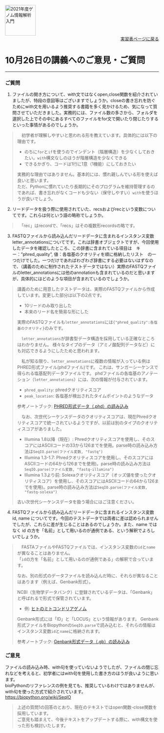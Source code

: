 <img src="https://lh3.googleusercontent.com/pw/AM-JKLVhTn_UySwMdfMwXvoq8l3VN7IkrY9cwtH2YJVMxAlMznUBWC9IpFtgPRIyfAXru4oykkYD-1WjWi0Ao5XgkB9JICvzDBcfn0L_5X2_KOOppsURK5DfSifCC-s7Vx5oQrBUn_BNWn_hfAPdhlVbKQGE=w1097-h235-no?authuser=0" alt="2021年度ゲノム情報解析入門" height="100px" align="middle">

<div align="right"><a href="https://github.com/CropEvol/lecture#section2">実習表ページに戻る</a></div>

# 10月26日の講義へのご意見・ご質問

---

### ご質問

1) ファイルの開き方について、with文ではなくopen,close関数を紹介されていましたが、特段の意図等はございますでしょうか。closeの書き忘れを防ぐためにwith文を用いるよう推奨する書籍を多く見かけるため、気になって質問させていただきました。実務的には、ファイル数の多さから、フォルダを選択した上でその中にあるすべてのファイルをfor文で開いたり閉じたりするといった事情があるのでしょうか。

> 　初学者が理解しやすいと思われる形を教えています。具体的には以下の理由です。
>
> - のちに`for`と`if`を使うのでインデント（階層構造）を少なくしておきたい。`with`構文なしのほうが階層構造を少なくできる
> - できるかぎり、コードは1行に1意（1機能）にしておきたい
>
> 実務的な理由ではありません。基本的には、慣れ親しんでいる形を使えば良いと思います。  
> ただ、Pythonに慣れていたり長期的にそのプログラムを維持管理するのであれば、書き忘れがなくコードも少ない（保守しやすい）`with`を使うほうが良いでしょう。

2) リードデータを扱う際に使用されていた、recsおよびrecという変数についてです。これらは何という語の略称でしょうか。

>　「rec」はrecordで、「recs」はその複数形recordsの略です。

3) FASTQファイルから読み込んだリードデータに含まれるインスタンス変数letter_annotationsについてです。これは辞書オブジェクトですが、今回使用したデータを確認したところ、この辞書に含まれている項目は　キー：”phred_quality”, 値：各塩基のクオリティを順に格納したリスト　の一つだけでした。一つだけであればわざわざ辞書にする必要はないはずなので、（講義のために制作されたテストデータではない）実際のFASTQファイルのletter_annotationsには他のannotationも含まれているのだと思いますが、具体的にはどのような項目が含まれているのでしょうか。

> 講義のために用意したテストデータは、実際のFASTQファイルから作成しています。変更した部分は以下の2点です。
>
> - 10リードのみ取り出した
> - 本来のリード名を簡易な形にした
>
> 実際のFASTQファイルも`letter_annotations`には`{"phred_quality":各塩基のクオリティ}`のみです。
>
> 　`letter_annotations`が辞書型データ構造を採用している正確なところはわかりません。
> 様々なタイプのデータ（アミノ酸配列データなど）にも対応できるようにしたためと思われます。
>
>　私が知る限り、`letter_annotations`に複数の情報が入っている例はPHRED形式ファイル(phdファイル)です。
> これは、サンガーシーケンスで得られる塩基配列データファイルです。
> phdファイルの各塩基のアノテーション（`letter_annotations`）には、次の情報が付与されています。
>
> - `phred_quality`: phredクオリティスコア
> - `peak_location`: 各塩基が検出されたタイムポイントのようなデータ
>
> 参考ノートブック: [PHRED形式データ（.phd）の読み込み](https://colab.research.google.com/github/CropEvol/lecture/blob/master/textbook_2021/seqio_parse.ipynb#scrollTo=GcJT-IvjGEth)
>
>
>　なお、次世代シーケンスデータのクオリティスコアは、現在Phredクオリティスコアで統一されているようですが、以前は別のタイプのクオリティスコアがありました。
>
> - Illumina 1.8以降（現在）: Phredクオリティスコアを使用し、そのスコアにはASCIIコードの33から126までを使用。parse時の読み込み方法は`SeqIO.parse(ファイル変数, "fastq")`
> - Illumina 1.3-1.7: Phredクオリティスコアを使用し、そのスコアにはASCIIコードの64から126までを使用)。parse時の読み込み方法は`SeqIO.parse(ファイル変数, "fastq-illumina")`
> - Illumina 1.3より前: Solexaクオリティスコア（オッズ値を使ったクオリティスコア）を使用し、そのスコアにはASCIIコードの64から126までを使用)。parse時の読み込み方法は`SeqIO.parse(ファイル変数, "fastq-solexa")`
>
> 古い次世代シーケンスデータを扱う場合にはご注意ください。

4) FASTQファイルから読み込んだリードデータに含まれるインスタンス変数 id, name についてです。今回のテストデータでは両者に差は認められませんでしたが、これらに差が生じることはあるのでしょうか。また、name ではなく id の方を「名前」として用いるのが通例である、という解釈でよろしいでしょうか。

> 　FASTAファイルやFASTQファイルでは、インスタンス変数の`id`と`name`が異なることはありません。  
> 「`id`の方を「名前」として用いるのが通例である」の解釈で合っています。
>
> なお、別の形式のデータファイルを読み込んだ時に、それらが異なることはあります（例えば、Genbank形式）。
>
> NCBI（生物学データバンク）に登録されているデータは、「Genbank」と呼ばれるで形式で保管されています。
>
> - 例: [ヒトのミトコンドリアゲノム](https://www.ncbi.nlm.nih.gov/nuccore/NC_012920)
>
> Genbank形式には「ID」と「LOCUS」という情報があります。
Genbank形式ファイルをBiopythonの`SeqIO.parse`で読み込むと、それらの情報はインスタンス変数`id`と`name`に格納されます。
>
> 参考ノートブック: [Genbank形式データ（.gb）の読み込み](https://colab.research.google.com/github/CropEvol/lecture/blob/master/textbook_2021/seqio_parse.ipynb#scrollTo=XGCvqpDUEUpS)


### ご意見

ファイルの読み込み時、with句を使っていないようでしたが、ファイルの閉じ忘れなどを考えると、初学者にはwith句を使用した書き方のほうが良いように思います。  
bioPythonのリファレンスの例を見ても、推奨しているわけではありませんが、with句を使った方式で紹介されています。  
https://biopython.org/wiki/SeqIO

> 上述の質問1の回答のとおり、現在のテキストではopen関数-close関数を採用しています。  
> ご意見も踏まえて、今後テキストをアップデートする際に、with構文を使った形も検討いたします。


